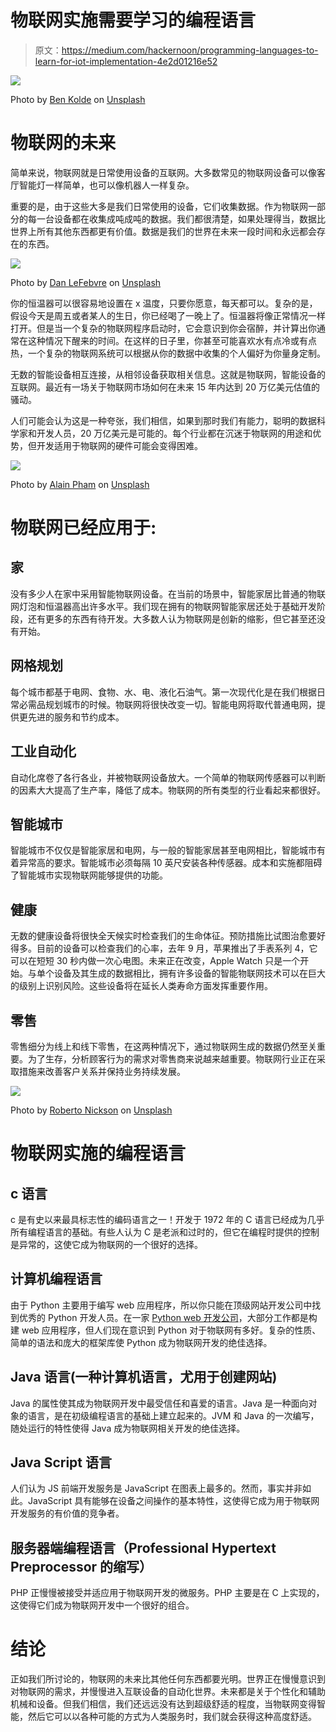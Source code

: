 # 物联网实施需要学习的编程语言

> 原文：<https://medium.com/hackernoon/programming-languages-to-learn-for-iot-implementation-4e2d01216e52>

![](img/39e4af6ce002eeabcd029eeac510818d.png)

Photo by [Ben Kolde](https://unsplash.com/photos/d6dxQwmxV2Q?utm_source=unsplash&utm_medium=referral&utm_content=creditCopyText) on [Unsplash](https://unsplash.com/?utm_source=unsplash&utm_medium=referral&utm_content=creditCopyText)

# 物联网的未来

简单来说，物联网就是日常使用设备的互联网。大多数常见的物联网设备可以像客厅智能灯一样简单，也可以像机器人一样复杂。

重要的是，由于这些大多是我们日常使用的设备，它们收集数据。作为物联网一部分的每一台设备都在收集成吨成吨的数据。我们都很清楚，如果处理得当，数据比世界上所有其他东西都更有价值。数据是我们的世界在未来一段时间和永远都会存在的东西。

![](img/c881933bfed13a470bcab1523ab15de7.png)

Photo by [Dan LeFebvre](https://unsplash.com/photos/RFAHj4tI37Y?utm_source=unsplash&utm_medium=referral&utm_content=creditCopyText) on [Unsplash](https://unsplash.com/?utm_source=unsplash&utm_medium=referral&utm_content=creditCopyText)

你的恒温器可以很容易地设置在 x 温度，只要你愿意，每天都可以。复杂的是，假设今天是周五或者某人的生日，你已经喝了一晚上了。恒温器将像正常情况一样打开。但是当一个复杂的物联网程序启动时，它会意识到你会宿醉，并计算出你通常在这种情况下醒来的时间。在这样的日子里，你甚至可能喜欢水有点冷或有点热，一个复杂的物联网系统可以根据从你的数据中收集的个人偏好为你量身定制。

无数的智能设备相互连接，从相邻设备获取相关信息。这就是物联网，智能设备的互联网。最近有一场关于物联网市场如何在未来 15 年内达到 20 万亿美元估值的骚动。

人们可能会认为这是一种夸张，我们相信，如果到那时我们有能力，聪明的数据科学家和开发人员，20 万亿美元是可能的。每个行业都在沉迷于物联网的用途和优势，但开发适用于物联网的硬件可能会变得困难。

![](img/7910cca82a95ba8c67e2be7616795544.png)

Photo by [Alain Pham](https://unsplash.com/photos/WMdKyKpmYDI?utm_source=unsplash&utm_medium=referral&utm_content=creditCopyText) on [Unsplash](https://unsplash.com/search/photos/money?utm_source=unsplash&utm_medium=referral&utm_content=creditCopyText)

# 物联网已经应用于:

## 家

没有多少人在家中采用智能物联网设备。在当前的场景中，智能家居比普通的物联网灯泡和恒温器高出许多水平。我们现在拥有的物联网智能家居还处于基础开发阶段，还有更多的东西有待开发。大多数人认为物联网是创新的缩影，但它甚至还没有开始。

## 网格规划

每个城市都基于电网、食物、水、电、液化石油气。第一次现代化是在我们根据日常必需品规划城市的时候。物联网将很快改变一切。智能电网将取代普通电网，提供更先进的服务和节约成本。

## 工业自动化

自动化席卷了各行各业，并被物联网设备放大。一个简单的物联网传感器可以判断的因素大大提高了生产率，降低了成本。物联网的所有类型的行业看起来都很好。

## 智能城市

智能城市不仅仅是智能家居和电网，与一般的智能家居甚至电网相比，智能城市有着异常高的要求。智能城市必须每隔 10 英尺安装各种传感器。成本和实施都阻碍了智能城市实现物联网能够提供的功能。

## 健康

无数的健康设备将很快全天候实时检查我们的生命体征。预防措施比试图治愈要好得多。目前的设备可以检查我们的心率，去年 9 月，苹果推出了手表系列 4，它可以在短短 30 秒内做一次心电图。未来正在改变，Apple Watch 只是一个开始。与单个设备及其生成的数据相比，拥有许多设备的智能物联网技术可以在巨大的级别上识别风险。这些设备将在延长人类寿命方面发挥重要作用。

## 零售

零售细分为线上和线下零售，在这两种情况下，通过物联网生成的数据仍然至关重要。为了生存，分析顾客行为的需求对零售商来说越来越重要。物联网行业正在采取措施来改善客户关系并保持业务持续发展。

![](img/7baefdcaf7bb4f6ae3f59eacf6a12965.png)

Photo by [Roberto Nickson](https://unsplash.com/photos/ghOKyQAAe4k?utm_source=unsplash&utm_medium=referral&utm_content=creditCopyText) on [Unsplash](https://unsplash.com/?utm_source=unsplash&utm_medium=referral&utm_content=creditCopyText)

# 物联网实施的编程语言

## c 语言

c 是有史以来最具标志性的编码语言之一！开发于 1972 年的 C 语言已经成为几乎所有编程语言的基础。有些人认为 C 是老派和过时的，但它在编程时提供的控制是异常的，这使它成为物联网的一个很好的选择。

## 计算机编程语言

由于 Python 主要用于编写 web 应用程序，所以你只能在顶级网站开发公司中找到优秀的 Python 开发人员。在一家 [Python web 开发公司](https://semidotinfotech.com/services/python-development-company)，大部分工作都是构建 web 应用程序，但人们现在意识到 Python 对于物联网有多好。复杂的性质、简单的语法和庞大的框架库使 Python 成为物联网开发的绝佳选择。

## Java 语言(一种计算机语言，尤用于创建网站)

Java 的属性使其成为物联网开发中最受信任和喜爱的语言。Java 是一种面向对象的语言，是在初级编程语言的基础上建立起来的。JVM 和 Java 的一次编写，随处运行的特性使得 Java 成为物联网相关开发的绝佳选择。

## Java Script 语言

人们认为 JS 前端开发服务是 JavaScript 在图表上最多的。然而，事实并非如此。JavaScript 具有能够在设备之间操作的基本特性，这使得它成为用于物联网开发服务的有价值的竞争者。

## 服务器端编程语言（Professional Hypertext Preprocessor 的缩写）

PHP 正慢慢被接受并适应用于物联网开发的微服务。PHP 主要是在 C 上实现的，这使得它们成为物联网开发中一个很好的组合。

# 结论

正如我们所讨论的，物联网的未来比其他任何东西都要光明。世界正在慢慢意识到对物联网的需求，并慢慢进入互联设备的自动化世界。未来都是关于个性化和辅助机械和设备。但我们相信，我们还远远没有达到超级舒适的程度，当物联网变得智能，然后它可以以各种可能的方式为人类服务时，我们就会获得这种高度舒适。